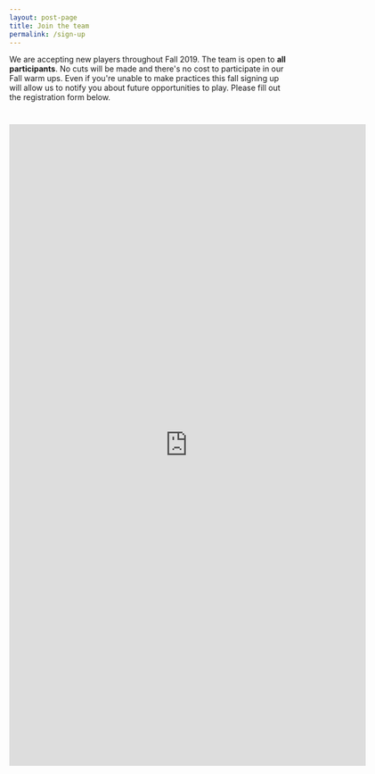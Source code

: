 ```yaml
---
layout: post-page
title: Join the team
permalink: /sign-up
--- 
```


We are accepting new players throughout Fall 2019. The team is open to **all participants**. No cuts will be made and there's no cost to participate in our Fall warm ups. Even if you're unable to make practices this fall signing up will allow us to notify you about future opportunities to play. Please fill out the registration form below.

<iframe src="https://docs.google.com/forms/d/e/1FAIpQLSf5KwdXh3zFOTYJKwKK09m1MjbnrOR_NeTP2lypLfhbhfYEyA/viewform?embedded=true" width="640" height="1150" frameborder="0" style="display: block; margin: 40px auto">Loading…</iframe>
